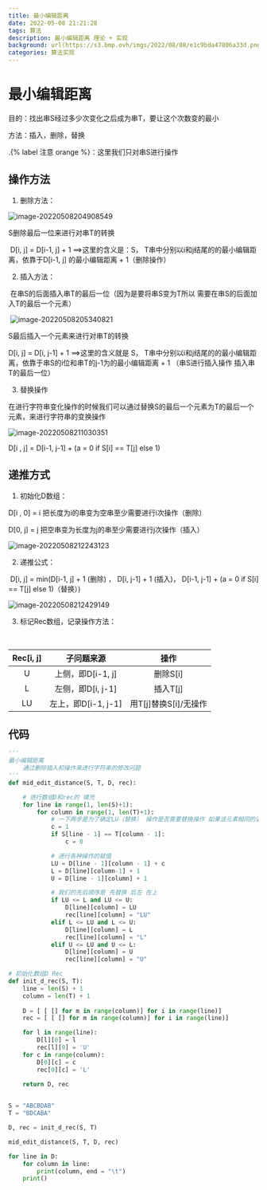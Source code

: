 ```yaml
---
title: 最小编辑距离
date: 2022-05-08 21:21:28
tags: 算法
description: 最小编辑距离 理论 + 实现
background: url(https://s3.bmp.ovh/imgs/2022/08/08/e1c9bda47806a33d.png)
categories: 算法实现
---
```



# 最小编辑距离

目的：找出串S经过多少次变化之后成为串T，要让这个次数变的最小

方法：插入，删除，替换

.{% label 注意 orange %}：这里我们只对串S进行操作

## 操作方法

1. 删除方法：

![image-20220508204908549](https://s2.loli.net/2022/11/05/HKZ7zRcbAopUj3M.png)

S删除最后一位来进行对串T的转换

​	D[i, j] = D[i-1, j] + 1 ==>这里的含义是：S， T串中分别以i和j结尾的的最小编辑距离，依靠于D[i-1, j] 的最小编辑距离 + 1（删除操作）

2. 插入方法：

​	在串S的后面插入串T的最后一位（因为是要将串S变为T所以 需要在串S的后面加入T的最后一个元素）

​	![image-20220508205340821](https://s2.loli.net/2022/11/05/inWRO9VI7BC4MYN.png)

S最后插入一个元素来进行对串T的转换

D[i, j] = D[i, j-1] + 1 ==>这里的含义就是 S， T串中分别以i和j结尾的的最小编辑距离，依靠于串S的i位和串T的j-1为的最小编辑距离 + 1 （串S进行插入操作 插入串T的最后一位）

3. 替换操作

在进行字符串变化操作的时候我们可以通过替换S的最后一个元素为T的最后一个元素，来进行字符串的变换操作

![image-20220508211030351](https://s2.loli.net/2022/11/05/ahMrm25Gy6IglJQ.png)

D[i , j] = D[i-1, j-1] + (a =  0  if S[i] == T[j]  else 1)

## 递推方式

1. 初始化D数组：

D[i , 0] = i 把长度为i的串变为空串至少需要进行i次操作（删除）

D[0, j] = j  把空串变为长度为j的串至少需要进行j次操作（插入）

![image-20220508212243123](https://s2.loli.net/2022/11/05/bo5MvrpzNhW9k3s.png)

2. 递推公式：

​	D[i, j] = min(D[i-1, j] + 1 (删除) ， D[i, j-1] + 1 (插入)， D[i-1, j-1] + (a =  0  if S[i] == T[j]  else 1)（替换）)

![image-20220508212429149](https://s2.loli.net/2022/11/05/aZHthdl2wJYWB9N.png)

3. 标记Rec数组，记录操作方法：

​	

| Rec[i, j] |     子问题来源      |         操作          |
| :-------: | :-----------------: | :-------------------: |
|     U     |  上侧，即D[i-1, j]  |       删除S[i]        |
|     L     |  左侧，即D[i, j-1]  |       插入T[j]        |
|    LU     | 左上，即D[i-1, j-1] | 用T[j]替换S[i]/无操作 |

## 代码

```python
'''
最小编辑距离
    通过删除插入和操作来进行字符串的修改问题
'''
def mid_edit_distance(S, T, D, rec):

    # 进行数组D和rec的 填充
    for line in range(1, len(S)+1):
        for column in range(1, len(T)+1):
            # 一下两步是为了确定LU（替换） 操作是否需要替换操作 如果该元素相同的话则需要 +1操作， 如果不需要替换则不需要加一操作
            c = 1
            if S[line - 1] == T[column - 1]:
                c = 0

            # 进行各种操作的赋值
            LU = D[line - 1][column - 1] + c
            L = D[line][column-1] + 1
            U = D[line - 1][column] + 1

            # 我们的先后顺序是 先替换 后左 在上
            if LU <= L and LU <= U:
                D[line][column] = LU
                rec[line][column] = "LU"
            elif L <= LU and L <= U:
                D[line][column] = L
                rec[line][column] = "L"
            elif U <= LU and U <= L:
                D[line][column] = U
                rec[line][column] = "U"

# 初始化数组D Rec
def init_d_rec(S, T):
    line = len(S) + 1
    column = len(T) + 1
    
    D = [ [ [] for m in range(column)] for i in range(line)]
    rec = [ [ [] for m in range(column)] for i in range(line)]

    for l in range(line):
        D[l][0] = l
        rec[l][0] = 'U'
    for c in range(column):
        D[0][c] = c
        rec[0][c] = 'L'
    
    return D, rec


S = "ABCBDAB"
T = "BDCABA"

D, rec = init_d_rec(S, T)

mid_edit_distance(S, T, D, rec)

for line in D:
    for column in line:
        print(column, end = "\t")
    print()
```

